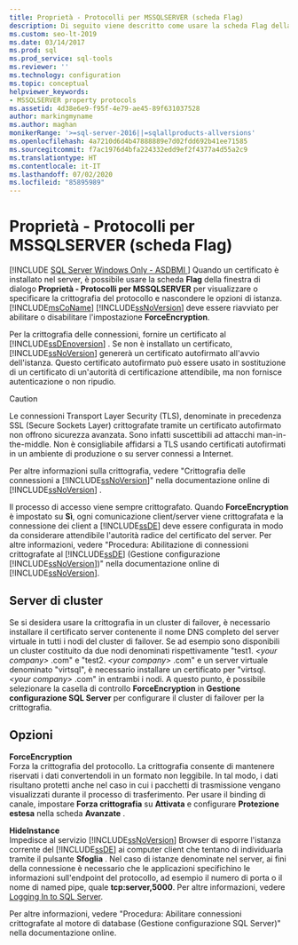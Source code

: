 ```yaml
---
title: Proprietà - Protocolli per MSSQLSERVER (scheda Flag)
description: Di seguito viene descritto come usare la scheda Flag della finestra di dialogo Proprietà - Protocolli per MSSQLSERVER per visualizzare o specificare la crittografia del protocollo e per nascondere le opzioni di istanza.
ms.custom: seo-lt-2019
ms.date: 03/14/2017
ms.prod: sql
ms.prod_service: sql-tools
ms.reviewer: ''
ms.technology: configuration
ms.topic: conceptual
helpviewer_keywords:
- MSSQLSERVER property protocols
ms.assetid: 4d38e6e9-f95f-4e79-ae45-89f631037528
author: markingmyname
ms.author: maghan
monikerRange: '>=sql-server-2016||=sqlallproducts-allversions'
ms.openlocfilehash: 4a7210d6d4b47888889e7d02fdd692b41ee71585
ms.sourcegitcommit: f7ac1976d4bfa224332edd9ef2f4377a4d55a2c9
ms.translationtype: HT
ms.contentlocale: it-IT
ms.lasthandoff: 07/02/2020
ms.locfileid: "85895989"
---
```

# <a name="protocols-for-mssqlserver-properties-flags-tab"></a>Proprietà - Protocolli per MSSQLSERVER (scheda Flag)
[!INCLUDE [SQL Server Windows Only - ASDBMI ](../../includes/applies-to-version/sql-windows-only-asdbmi.md)]
  Quando un certificato è installato nel server, è possibile usare la scheda **Flag** della finestra di dialogo **Proprietà - Protocolli per MSSQLSERVER** per visualizzare o specificare la crittografia del protocollo e nascondere le opzioni di istanza. [!INCLUDE[msCoName](../../includes/msconame-md.md)] [!INCLUDE[ssNoVersion](../../includes/ssnoversion-md.md)] deve essere riavviato per abilitare o disabilitare l'impostazione **ForceEncryption**.  
  
 Per la crittografia delle connessioni, fornire un certificato al [!INCLUDE[ssDEnoversion](../../includes/ssdenoversion-md.md)] . Se non è installato un certificato, [!INCLUDE[ssNoVersion](../../includes/ssnoversion-md.md)] genererà un certificato autofirmato all'avvio dell'istanza. Questo certificato autofirmato può essere usato in sostituzione di un certificato di un'autorità di certificazione attendibile, ma non fornisce autenticazione o non ripudio.  
  
> [!CAUTION]  
>  Le connessioni Transport Layer Security (TLS), denominate in precedenza SSL (Secure Sockets Layer) crittografate tramite un certificato autofirmato non offrono sicurezza avanzata. Sono infatti suscettibili ad attacchi man-in-the-middle. Non è consigliabile affidarsi a TLS usando certificati autofirmati in un ambiente di produzione o su server connessi a Internet.  
  
 Per altre informazioni sulla crittografia, vedere "Crittografia delle connessioni a [!INCLUDE[ssNoVersion](../../includes/ssnoversion-md.md)]" nella documentazione online di [!INCLUDE[ssNoVersion](../../includes/ssnoversion-md.md)] .  
  
 Il processo di accesso viene sempre crittografato. Quando **ForceEncryption** è impostato su **Sì**, ogni comunicazione client/server viene crittografata e la connessione dei client a [!INCLUDE[ssDE](../../includes/ssde-md.md)] deve essere configurata in modo da considerare attendibile l'autorità radice del certificato del server. Per altre informazioni, vedere "Procedura: Abilitazione di connessioni crittografate al [!INCLUDE[ssDE](../../includes/ssde-md.md)] (Gestione configurazione [!INCLUDE[ssNoVersion](../../includes/ssnoversion-md.md)])" nella documentazione online di [!INCLUDE[ssNoVersion](../../includes/ssnoversion-md.md)].  
  
## <a name="cluster-servers"></a>Server di cluster  
 Se si desidera usare la crittografia in un cluster di failover, è necessario installare il certificato server contenente il nome DNS completo del server virtuale in tutti i nodi del cluster di failover. Se ad esempio sono disponibili un cluster costituito da due nodi denominati rispettivamente "test1. *\<your company>* .com" e "test2. *\<your company>* .com" e un server virtuale denominato "virtsql", è necessario installare un certificato per "virtsql. *\<your company>* .com" in entrambi i nodi. A questo punto, è possibile selezionare la casella di controllo **ForceEncryption** in **Gestione configurazione SQL Server** per configurare il cluster di failover per la crittografia.  
  
## <a name="options"></a>Opzioni  
 **ForceEncryption**  
 Forza la crittografia del protocollo. La crittografia consente di mantenere riservati i dati convertendoli in un formato non leggibile. In tal modo, i dati risultano protetti anche nel caso in cui i pacchetti di trasmissione vengano visualizzati durante il processo di trasferimento. Per usare il binding di canale, impostare **Forza crittografia** su **Attivata** e configurare **Protezione estesa** nella scheda **Avanzate** .  
  
 **HideInstance**  
 Impedisce al servizio [!INCLUDE[ssNoVersion](../../includes/ssnoversion-md.md)] Browser di esporre l'istanza corrente del [!INCLUDE[ssDE](../../includes/ssde-md.md)] ai computer client che tentano di individuarla tramite il pulsante **Sfoglia** . Nel caso di istanze denominate nel server, ai fini della connessione è necessario che le applicazioni specifichino le informazioni sull'endpoint del protocollo, ad esempio il numero di porta o il nome di named pipe, quale **tcp:server,5000**. Per altre informazioni, vedere [Logging In to SQL Server](../../database-engine/configure-windows/logging-in-to-sql-server.md).  
  
 Per altre informazioni, vedere "Procedura: Abilitare connessioni crittografate al motore di database (Gestione configurazione SQL Server)" nella documentazione online.  
  
  
